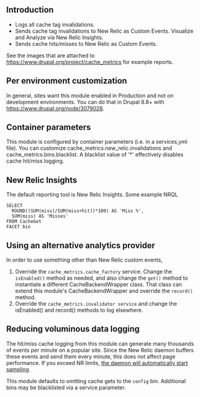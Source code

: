 Introduction
-------------

  * Logs all cache tag invalidations.
  * Sends cache tag invalidations to New Relic as Custom Events. Visualize and Analyze via New Relic Insights.
  * Sends cache hits/misses to New Relic as Custom Events.

See the images that are attached to https://www.drupal.org/project/cache_metrics for example reports.

Per environment customization
-------------
In general, sites want this module enabled in Production and not on development 
environments. You can do that in Drupal 8.8+ with https://www.drupal.org/node/3079028.

Container parameters
--------------
This module is configured by container parameters (i.e. in a services,yml file). 
You can customize cache_metrics.new_relic.invalidations and cache_metrics.bins.blacklist. 
A blacklist value of '*' effectively disables cache hit/miss logging.

New Relic Insights
--------------
The default reporting tool is New Relic Insights. Some example NRQL 

```
SELECT 
  ROUND((SUM(miss)/SUM(miss+hit))*100) AS 'Miss %', 
  SUM(miss) AS 'Misses'
FROM CacheGet 
FACET bin
```

Using an alternative analytics provider
----------------
In order to use something other than New Relic custom events, 

1. Override the `cache_metrics.cache_factory` service. Change the `isEnabled()`
method as needed, and also change the `get()` method to instantiate a different 
CacheBackendWrapper class. That class can extend this module's 
CacheBackendWrapper and override the `record()` method.
1. Override the `cache_metrics.invalidator service` and change the isEnabled() and 
record() methods to log elsewhere. 
 
Reducing voluminous data logging
---------
The hit/miss cache logging from this module can generate many thousands of events 
per minute on a popular site. Since the New Relic daemon buffers these events 
and send them every minute, this does not affect page performance. If you exceed NR
limits, [the daemon will automatically start sampling](https://docs.newrelic.com/docs/agents/manage-apm-agents/agent-data/new-relic-events-limits-sampling).

This module defaults to omitting cache gets to the `config` bin. Additional bins may 
be blacklisted via a service parameter.     
